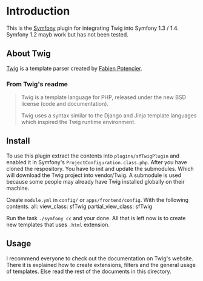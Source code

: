 Introduction
============
This is the [Symfony](http://symfony-project.org) plugin for integrating Twig into Symfony 1.3 / 1.4. Symfony 1.2 mayb work but has not been tested.

About Twig
----------
[Twig](http://twig-project.org) is a template parser created by [Fabien Potencier](http://fabien.potencier.org).

### From Twig's readme
> Twig is a template language for PHP, released under the new BSD license (code
> and documentation).
>
> Twig uses a syntax similar to the Django and Jinja template languages which
> inspired the Twig runtime environment.

Install
-------
To use this plugin extract the contents into ``plugins/sfTwigPlugin`` and enabled it in Symfony's ``ProjectConfiguration.class.php``. After you have cloned the respository. You have to init and update the submodules. Which will download the Twig project into vendor/Twig. A submodule is used because some people may already have Twig installed globally on their machine.

Create ``module.yml`` in ``config/`` or ``apps/frontend/config``. With the following contents.
    all:
        view_class: sfTwig
        partial_view_class: sfTwig
        
Run the task ``./symfony cc`` and your done. All that is left now is to create new templates that uses ``.html`` extension. 

Usage
-----
I recommend everyone to check out the documentation on Twig's website. There it is explained how to create extensions, filters and the general usage of templates. Else read the rest of the documents in this directory.